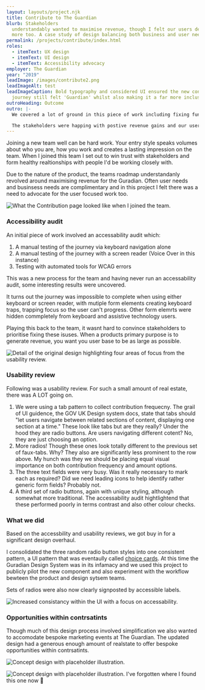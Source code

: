 ```yaml
---
layout: layouts/project.njk
title: Contribute to The Guardian
blurb: Stakeholders
  understandably wanted to maximise revenue, though I felt our users deserved
  more too. A case study of design balancing both business and user needs on The Guardians revenue and Subscriptions team. 
permalink: /projects/contribute/index.html
roles:
  - itemText: UX design
  - itemText: UI design
  - itemText: Accessibility advocacy
employer: The Guardian
year: "2019"
leadImage: /images/contribute2.png
leadImageAlt: test
leadImageCaption: Bold typography and considered UI ensured the new contribution
  journey still felt 'Guardian' whilst also making it a far more inclusive experience.
outroHeading: Outcome
outro: |-
  We covered a lot of ground in this piece of work including fixing fundamental accessabiliy and usability issues, piloting new design sytem components and visually evolving our contrubution journey.

  The stakeholders were happing with postive revenue gains and our users were given a significatnly improved experince. 
---
```


Joining a new team well can be hard work. Your entry style speaks volumes about who you are, how you work and creates a lasting impression on the team. When I joined this team I set out to win trust with stakeholders and form healthy realtionships with people I'd be working closely with.    

Due to the nature of the product, the teams roadmap understandanly revolved around maximising revenue for the Guradian. Often user needs and businsess needs are complimentary and in this project I felt there was a need to advocate for the user focused work too.  

![](/images/the-before.png "What the Contribution page looked like when I joined the team.")

### Accessibility audit

An initial piece of work involved an accessability audit which:

1. A manual testing of the journey via keyboard navigation alone
2. A manual testing of the journey with a screen reader (Voice Over in this instance)
3. Testing with automated tools for WCAG errors

This was a new process for the team and having never run an accessability audit, some interesting results were uncovered. 

It turns out the journey was impossible to complete when using either keyboard or screen reader, with mutiple form elements creating keyboard traps, trapping focus so the user can't progress. Other form elemrts were hidden commpletely from keyboard and assistive technology users. 

Playing this back to the team, it wasnt hard to convince stakeholders to prioritise fixing these isuses. When a products primary purpose is to generate revenue, you want you user base to be as large as possible.

![](/images/breakdown.png "Detail of the original design highlighting four areas of focus from the usability review.")

### Usability review

Following was a usability review. For such a small amount of real estate, there was A LOT going on.

1. We were using a tab pattern to collect contribution frequecny. The grail of UI guidence, the GOV UK Design system docs, state that tabs should "let users navigate between related sections of content, displaying one section at a time." These look like tabs but are they really? Under the hood they are radio buttons. Are users navigating different cotent? No, they are just choosing an option. 
2. More radios! Though these ones look totally different to the previous set of faux-tabs. Why? They also are significantly less prominent to the row above. My hunch was they we should be placing equal visual importance on both contribution frequency and amount options.
3. The three text fields were very busy. Was it really necessary to mark each as required? Did we need leading icons to help identify rather generic form fields? Probably not.
4. A third set of radio buttons, again with unique styling, although somewhat more traditional. The accessability audit hightlightend that these performed poorly in terms contrast and also other colour checks. 

### What we did

Based on the accessbility and usability reviews, we got buy in for a significant design overhaul.

I consolidated the three random radio button styles into one consistent pattern, a UI pattern that was eventaully called <a href="https://guardian.github.io/source/?path=/story/choicecard--single-state-light" target="_blank">choice cards</a>. At this time the Guradian Design System was in its infamacy and we used this project to publicly pilot the new component and also experiment with the workflow bewteen the product and design sytsem teams.

Sets of radios were also now clearly signposted by accessible labels.

![](/images/choice-cards.png "Increased consistancy within the UI with a focus on accessability.")

### Opportunities within contrsatints   

Though much of this design process involved simplification we also wanted to accomodate bespoke marketing events at The Guardian. The updated design had a generous enough amount of realstate to offer bespoke opportunities within contrsatints.

![](/images/earth.jpg "Concept design with placeholder illustration.")

![](/images/free.jpg "Concept design with placeholder illustration. I've forgotten where I found this one now 😬")